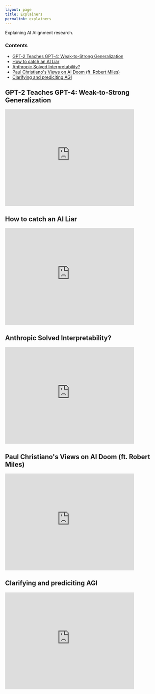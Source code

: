 ```yaml
---
layout: page
title: Explainers
permalink: explainers
---
```


Explaining AI Alignment research.

### Contents

* [GPT-2 Teaches GPT-4: Weak-to-Strong Generalization](#gpt-2-teaches-gpt-4-weak-to-strong-generalization)
* [How to catch an AI Liar](#how-to-catch-an-ai-liar)
* [Anthropic Solved Interpretability?](#anthropic-solved-interpretability)
* [Paul Christiano's Views on AI Doom (ft. Robert Miles)](#paul-christianos-views-on-ai-doom-ft-robert-miles)
* [Clarifying and prediciting AGI](#clarifying-and-prediciting-agi)

## GPT-2 Teaches GPT-4: Weak-to-Strong Generalization

<div class="embed-container">
  <iframe
      src="https://www.youtube.com/embed/OR-vcVNXdKk"
      width="420"
      height="315"
      frameborder="0"
      allowfullscreen="">
  </iframe>
</div>

## How to catch an AI Liar

<div class="embed-container">
  <iframe
      src="https://www.youtube.com/embed/KR2_ulkzrd0"
      width="420"
      height="315"
      frameborder="0"
      allowfullscreen="">
  </iframe>
</div>

## Anthropic Solved Interpretability?

<div class="embed-container">
  <iframe
      src="https://www.youtube.com/embed/HAxd8DoZaW4"
      width="420"
      height="315"
      frameborder="0"
      allowfullscreen="">
  </iframe>
</div>


## Paul Christiano's Views on AI Doom (ft. Robert Miles)

<div class="embed-container">
  <iframe
      src="https://www.youtube.com/embed/K8SUBNPAJnE"
      width="420"
      height="315"
      frameborder="0"
      allowfullscreen="">
  </iframe>
</div>


## Clarifying and prediciting AGI

<div class="embed-container">
  <iframe
      src="https://www.youtube.com/embed/JXYcLQItZsk"
      width="420"
      height="315"
      frameborder="0"
      allowfullscreen="">
  </iframe>
</div>